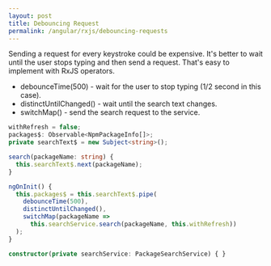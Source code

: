 ```yaml
---
layout: post
title: Debouncing Request
permalink: /angular/rxjs/debouncing-requests
---
```


Sending a request for every keystroke could be expensive. It's better to wait until the user stops typing and then send a request. That's easy to implement with RxJS operators.
*	debounceTime(500) - wait for the user to stop typing (1/2 second in this case).
*	distinctUntilChanged() - wait until the search text changes.
*	switchMap() - send the search request to the service.

```ts
withRefresh = false;
packages$: Observable<NpmPackageInfo[]>;
private searchText$ = new Subject<string>();

search(packageName: string) {
  this.searchText$.next(packageName);
}

ngOnInit() {
  this.packages$ = this.searchText$.pipe(
    debounceTime(500),
    distinctUntilChanged(),
    switchMap(packageName =>
      this.searchService.search(packageName, this.withRefresh))
  );
}

constructor(private searchService: PackageSearchService) { }
```
